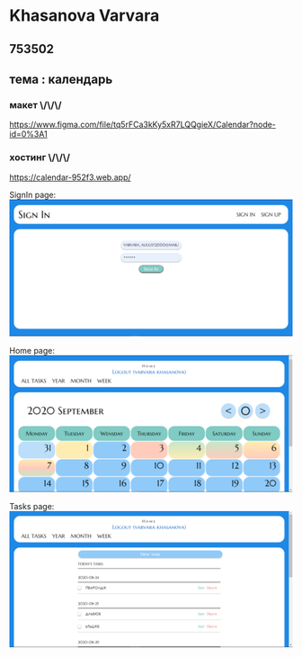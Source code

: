 # Khasanova Varvara
## 753502
## тема : календарь
### макет \\/\\/\\/
https://www.figma.com/file/tq5rFCa3kKy5xR7LQQgieX/Calendar?node-id=0%3A1
### хостинг \\/\\/\\/
https://calendar-952f3.web.app/

SignIn page: 
![alt text](https://github.com/KhasV/ITiROD/blob/master/images/signin.PNG "SignIn image")

Home page: 
![alt text](https://github.com/KhasV/ITiROD/blob/master/images/main.PNG "Home image")

Tasks page: 
![alt text](https://github.com/KhasV/ITiROD/blob/master/images/tasks.PNG "Tasks image")